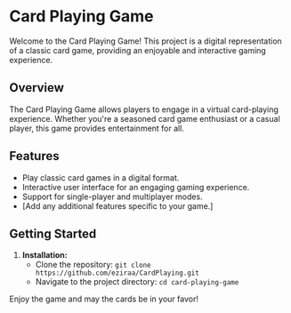 # Card Playing Game


Welcome to the Card Playing Game! This project is a digital representation of a classic card game, providing an enjoyable and interactive gaming experience.

## Overview

The Card Playing Game allows players to engage in a virtual card-playing experience. Whether you're a seasoned card game enthusiast or a casual player, this game provides entertainment for all.

## Features

- Play classic card games in a digital format.
- Interactive user interface for an engaging gaming experience.
- Support for single-player and multiplayer modes.
- [Add any additional features specific to your game.]



## Getting Started

1. **Installation:**
   - Clone the repository: `git clone https://github.com/eziraa/CardPlaying.git`
   - Navigate to the project directory: `cd card-playing-game`


Enjoy the game and may the cards be in your favor!

